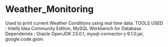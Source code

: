 # Weather_Monitoring
Used to print current Weather Conditions using real time data.
TOOLS USED : Intellij Idea Community Edition, MySQL Workbench for Database.
Dependenies : Oracle OpenJDK 23.0.1, mysql-connector-j-9.1.0.jar, google.code.gson.
